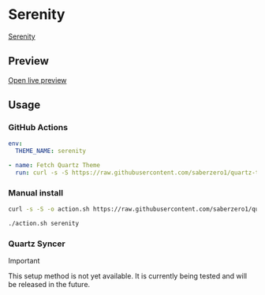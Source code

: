 # Serenity

[Serenity](https://github.com/Bluemoondragon07)

## Preview

[Open live preview](https://quartz-themes.github.io/serenity/)

## Usage

### GitHub Actions

```yaml
env:
  THEME_NAME: serenity
```

```yaml
- name: Fetch Quartz Theme
  run: curl -s -S https://raw.githubusercontent.com/saberzero1/quartz-themes/master/action.sh | bash -s -- $THEME_NAME
```

### Manual install

```bash
curl -s -S -o action.sh https://raw.githubusercontent.com/saberzero1/quartz-themes/master/action.sh

./action.sh serenity
```

### Quartz Syncer

> [!IMPORTANT]
> This setup method is not yet available. It is currently being tested and will be released in the future.
